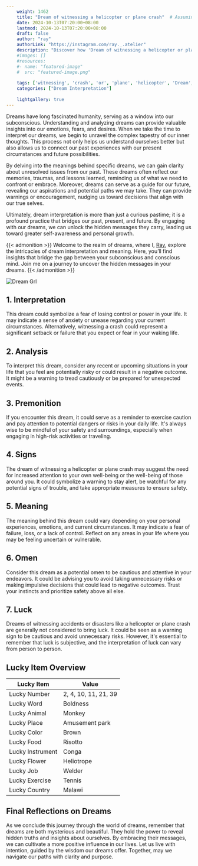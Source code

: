 ```yaml
---
    weight: 1462
    title: "Dream of witnessing a helicopter or plane crash"  # Assuming 'title' column exists
    date: 2024-10-13T07:20:00+08:00
    lastmod: 2024-10-13T07:20:00+08:00
    draft: false
    author: "ray"
    authorLink: "https://instagram.com/ray._.atelier"
    description: "Discover how 'Dream of witnessing a helicopter or plane crash' can interpret your future and uncover its significant meanings in your life."
    #images: []
    #resources:
    #- name: "featured-image"
    #  src: "featured-image.png"
    
    tags: ['witnessing', 'crash', 'or', 'plane', 'helicopter', 'Dream', 'a', 'of']
    categories: ["Dream Interpretation"]
    
    lightgallery: true
---
```

    
Dreams have long fascinated humanity, serving as a window into our subconscious. Understanding and analyzing dreams can provide valuable insights into our emotions, fears, and desires. When we take the time to interpret our dreams, we begin to unravel the complex tapestry of our inner thoughts. This process not only helps us understand ourselves better but also allows us to connect our past experiences with our present circumstances and future possibilities.

By delving into the meanings behind specific dreams, we can gain clarity about unresolved issues from our past. These dreams often reflect our memories, traumas, and lessons learned, reminding us of what we need to confront or embrace. Moreover, dreams can serve as a guide for our future, revealing our aspirations and potential paths we may take. They can provide warnings or encouragement, nudging us toward decisions that align with our true selves.

Ultimately, dream interpretation is more than just a curious pastime; it is a profound practice that bridges our past, present, and future. By engaging with our dreams, we can unlock the hidden messages they carry, leading us toward greater self-awareness and personal growth.

{{< admonition >}}
Welcome to the realm of dreams, where I, [Ray](https://instagram.com/ray._.atelier), explore the intricacies of dream interpretation and meaning. Here, you’ll find insights that bridge the gap between your subconscious and conscious mind. Join me on a journey to uncover the hidden messages in your dreams.
{{< /admonition >}}

![Dream Grl](https://cdn.pixabay.com/photo/2017/11/02/03/35/gothic-2910057_1280.jpg "Dream Grl")

## 1. Interpretation
 This dream could symbolize a fear of losing control or power in your life. It may indicate a sense of anxiety or unease regarding your current circumstances. Alternatively, witnessing a crash could represent a significant setback or failure that you expect or fear in your waking life.

## 2. Analysis
 To interpret this dream, consider any recent or upcoming situations in your life that you feel are potentially risky or could result in a negative outcome. It might be a warning to tread cautiously or be prepared for unexpected events.

## 3. Premonition
 If you encounter this dream, it could serve as a reminder to exercise caution and pay attention to potential dangers or risks in your daily life. It's always wise to be mindful of your safety and surroundings, especially when engaging in high-risk activities or traveling.

## 4. Signs
 The dream of witnessing a helicopter or plane crash may suggest the need for increased attention to your own well-being or the well-being of those around you. It could symbolize a warning to stay alert, be watchful for any potential signs of trouble, and take appropriate measures to ensure safety.

## 5. Meaning
 The meaning behind this dream could vary depending on your personal experiences, emotions, and current circumstances. It may indicate a fear of failure, loss, or a lack of control. Reflect on any areas in your life where you may be feeling uncertain or vulnerable.

## 6. Omen
 Consider this dream as a potential omen to be cautious and attentive in your endeavors. It could be advising you to avoid taking unnecessary risks or making impulsive decisions that could lead to negative outcomes. Trust your instincts and prioritize safety above all else.

## 7. Luck
 Dreams of witnessing accidents or disasters like a helicopter or plane crash are generally not considered to bring luck. It could be seen as a warning sign to be cautious and avoid unnecessary risks. However, it's essential to remember that luck is subjective, and the interpretation of luck can vary from person to person.

## Lucky Item Overview
| Lucky Item          | Value              |
|---------------|--------------------|
| Lucky Number        | 2, 4, 10, 11, 21, 39  |
| Lucky Word          | Boldness |
| Lucky Animal        | Monkey |
| Lucky Place         | Amusement park     |
| Lucky Color         | Brown     |
| Lucky Food          | Risotto      |
| Lucky Instrument    | Conga |
| Lucky Flower        | Heliotrope    |
| Lucky Job           | Welder       |
| Lucky Exercise      | Tennis  |
| Lucky Country       | Malawi    |


##  Final Reflections on Dreams

As we conclude this journey through the world of dreams, remember that dreams are both mysterious and beautiful. They hold the power to reveal hidden truths and insights about ourselves. By embracing their messages, we can cultivate a more positive influence in our lives. Let us live with intention, guided by the wisdom our dreams offer. Together, may we navigate our paths with clarity and purpose.

